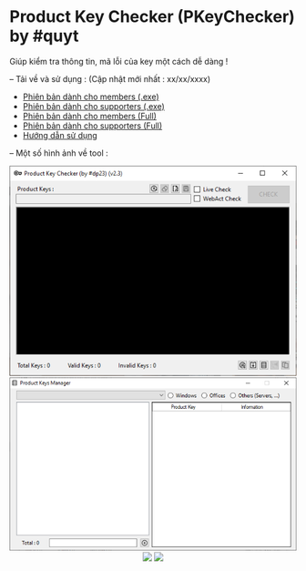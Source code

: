 # Product Key Checker (PKeyChecker) by #quyt
Giúp kiểm tra thông tin, mã lỗi của key một cách dễ dàng !

– Tải về và sử dụng : (Cập nhật mới nhất : xx/xx/xxxx)
+ [Phiên bản dành cho members (.exe)](https://raw.githubusercontent.com/dphuc23/PKeyChecker/master/For%20members/PKeyChecker%20(Full).rar)
+ [Phiên bản dành cho supporters (.exe)](https://link.com)
+ [Phiên bản dành cho members (Full)](https://raw.githubusercontent.com/dphuc23/PKeyChecker/master/For%20members/PKeyChecker%20(Full).rar)
+ [Phiên bản dành cho supporters (Full)](https://raw.githubusercontent.com/dphuc23/PKeyChecker/master/For%20members/PKeyChecker%20(Full).rar)
+ [Hướng dẫn sử dụng](https://docs.google.com/document/d/1obHwQgOEXXH6WFGljdRBs_NqTM5FLL06MFNDEV8ToDg/edit?usp=sharing)


– Một số hình ảnh về tool :
<p align="center">
  <img src="https://raw.githubusercontent.com/dphuc23/PKeyChecker/master/img/frmMain.png">
  <img src="https://raw.githubusercontent.com/dphuc23/PKeyChecker/master/img/frmData.png">
  <img src="https://raw.githubusercontent.com/dphuc23/PKeyChecker/master/img/frmLic.png">
  <img src="https://raw.githubusercontent.com/dphuc23/PKeyChecker/master/img/frmAdd.png">
</p>
